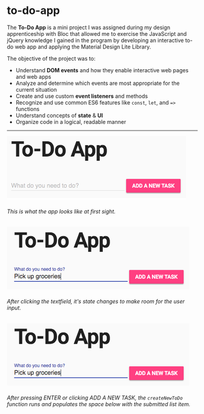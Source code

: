 # to-do-app

The **To-Do App** is a mini project I was assigned during my design 
apprenticeship with Bloc that allowed me to exercise the JavaScript 
and jQuery knowledge I gained in the program by developing an interactive 
to-do web app and applying the Material Design Lite Library.

The objective of the project was to:
- Understand **DOM events** and how they enable interactive web pages and web apps
- Analyze and determine which events are most appropriate for the current situation
- Create and use custom **event listeners** and methods
- Recognize and use common ES6 features like `const`, `let`, and `=>` functions
- Understand concepts of **state** & **UI**
- Organize code in a logical, readable manner

-----

![images](https://github.com/JaeRoberts/to-do-app/blob/master/images/to-do-preview-1.png)
###### This is what the app looks like at first sight.

![images](https://github.com/JaeRoberts/to-do-app/blob/master/images/to-do-preview-2.png)
###### After clicking the textfield, it's state changes to make room for the user input.

![images](https://github.com/JaeRoberts/to-do-app/blob/master/images/to-do-preview-2.png)
###### After pressing ENTER or clicking ADD A NEW TASK, the `createNewToDo` function runs and populates the space below with the submitted list item.
